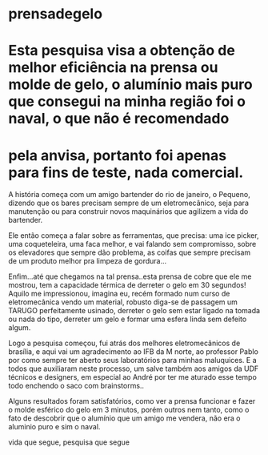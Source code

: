 # prensadegelo
# Esta pesquisa visa a obtenção de melhor eficiência na prensa ou molde de gelo, o alumínio mais puro que consegui na minha região foi o naval, o que não é recomendado
# pela anvisa, portanto foi apenas para fins de teste, nada comercial. 

A história começa com um amigo bartender do rio de janeiro, o Pequeno, dizendo que os bares precisam sempre de um eletromecânico, seja para manutenção ou 
para construir novos maquinários que agilizem a vida do bartender.

Ele então começa a falar sobre as ferramentas, que precisa: uma ice picker, uma coqueteleira, uma faca melhor,  e vai falando sem compromisso, sobre os elevadores que sempre dão problema, as coifas que sempre precisam de um produto melhor pra limpeza de gordura...

Enfim...até que chegamos na tal prensa..esta prensa de cobre que ele me mostrou, tem a capacidade térmica de derreter o gelo em 30 segundos! Aquilo me impressionou, imagina eu, recém formado num curso de eletromecânica vendo um material, robusto diga-se de passagem um TARUGO perfeitamente usinado, derreter o gelo sem estar ligado na tomada ou nada do tipo, derreter um gelo e formar uma esfera linda sem defeito algum.

Logo a pesquisa começou, fui atrás dos melhores eletromecânicos de brasília, e aqui vai um agradecimento ao IFB da M norte, ao professor Pablo  por como sempre ter aberto seus laboratórios para minhas maluquices. E a todos que auxiliaram neste processo, um salve também aos amigos da UDF técnicos e designers, em especial ao André por ter me aturado esse tempo todo enchendo  o saco com brainstorms..

Alguns resultados foram satisfatórios, como ver a prensa funcionar e fazer o molde esférico do gelo em 3 minutos, porém outros nem tanto, como o fato de descobrir que o alumínio que um amigo me vendera, não era o aluminio puro e sim o naval. 

vida que segue, pesquisa que segue



